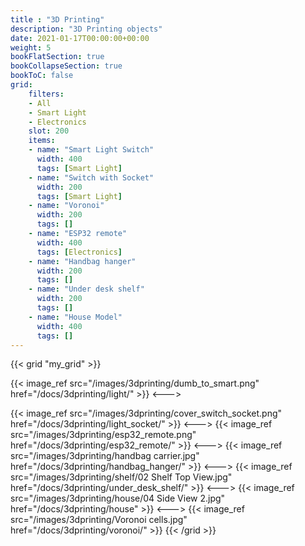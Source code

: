 ```yaml
---
title : "3D Printing"
description: "3D Printing objects"
date: 2021-01-17T00:00:00+00:00
weight: 5
bookFlatSection: true
bookCollapseSection: true
bookToC: false
grid:
    filters:
    - All
    - Smart Light
    - Electronics
    slot: 200
    items:
    - name: "Smart Light Switch"
      width: 400
      tags: [Smart Light]
    - name: "Switch with Socket"
      width: 200
      tags: [Smart Light]
    - name: "Voronoi"
      width: 200
      tags: []
    - name: "ESP32 remote"
      width: 400
      tags: [Electronics]
    - name: "Handbag hanger"
      width: 200
      tags: []
    - name: "Under desk shelf"
      width: 200
      tags: []
    - name: "House Model"
      width: 400
      tags: []
---
```

{{< grid "my_grid" >}}

{{< image_ref src="/images/3dprinting/dumb_to_smart.png" href="/docs/3dprinting/light/" >}}
<--->

{{< image_ref src="/images/3dprinting/cover_switch_socket.png" href="/docs/3dprinting/light_socket/" >}}
<--->
{{< image_ref src="/images/3dprinting/esp32_remote.png" href="/docs/3dprinting/esp32_remote/" >}}
<--->
{{< image_ref src="/images/3dprinting/handbag carrier.jpg" href="/docs/3dprinting/handbag_hanger/" >}}
<--->
{{< image_ref src="/images/3dprinting/shelf/02 Shelf Top View.jpg" href="/docs/3dprinting/under_desk_shelf/" >}}
<--->
{{< image_ref src="/images/3dprinting/house/04 Side View 2.jpg" href="/docs/3dprinting/house" >}}
<--->
{{< image_ref src="/images/3dprinting/Voronoi cells.jpg" href="/docs/3dprinting/voronoi/" >}}
{{< /grid >}}

